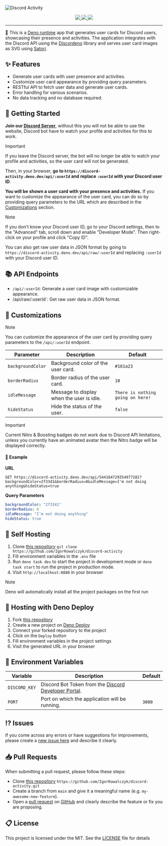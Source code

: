 ![Discord Activity](https://github.com/IgorKowalczyk/discord-activity/assets/49127376/6e6cbe6e-22f8-4190-aabf-e4e0f9c213be)

<div align="center">
 <a aria-label="Powered by" href="https://deno.com">
  <img src="https://img.shields.io/static/v1?label=Powered%20by&message=Deno&color=blue&logo=deno"/>
 </a>
 <a aria-label="Github License" href="https://github.com/igorkowalczyk/discord-activity/blob/main/license.md">
  <img src="https://img.shields.io/github/license/igorkowalczyk/discord-activity?color=blue&logo=github&label=License"/>
 </a>
 <a aria-label="Version" href="https://github.com/igorkowalczyk/discord-activity/releases">
  <img src="https://img.shields.io/github/v/release/igorkowalczyk/discord-activity?color=blue&logo=github&label=Version"/>
 </a>
</div>

---

🦕 This is a [Deno runtime](https://deno.com) app that generates user cards for Discord users, showcasing their presence and activities. The application integrates with the Discord API using the [Discordeno](https://deno.land/x/discordeno) library and serves user card images as SVG using [Satori](https://github.com/vercel/satori).

## ✨ Features

- Generate user cards with user presence and activities.
- Customize user card appearance by providing query parameters.
- RESTful API to fetch user data and generate user cards.
- Error handling for various scenarios.
- No data tracking and no database required.

## 🚀 Getting Started

**Join our [Discord Server](https://discord.gg/bVNNHuQ)**, without this you will not be able to use the website, Discord bot have to watch your profile and activities for this to work.

> [!IMPORTANT]
> If you leave the Discord server, the bot will no longer be able to watch your profile and activities, so the user card will not be generated.

Then, in your browser, **go to `https://discord-activity.deno.dev/api/:userId` and replace `:userId` with your Discord user ID**.

**You will be shown a user card with your presence and activities.** If you want to customize the appearance of the user card, you can do so by providing query parameters to the URL which are described in the [Customizations](#-customizations) section.

> [!NOTE]
> If you don't know your Discord user ID, go to your Discord settings, then to the "Advanced" tab, scroll down and enable "Developer Mode". Then right-click on your profile and click "Copy ID".
>
> You can also get raw user data in JSON format by going to `https://discord-activity.deno.dev/api/raw/:userId` and replacing `:userId` with your Discord user ID.

## 📚 API Endpoints

- `/api/:userId`: Generate a user card image with customizable appearance.
- /api/raw/:userId`: Get raw user data in JSON format.

## 🎨 Customizations

> [!NOTE]
> You can customize the appearance of the user card by providing query parameters to the `/api/:userId` endpoint.

| Parameter         | Description                               | Default                           |
| ----------------- | ----------------------------------------- | --------------------------------- |
| `backgroundColor` | Background color of the user card.        | `#161a23`                         |
| `borderRadius`    | Border radius of the user card.           | `10`                              |
| `idleMessage`     | Message to display when the user is idle. | `There is nothing going on here!` |
| `hideStatus`      | Hide the status of the user.              | `false`                           |

> [!IMPORTANT]
> Current Nitro & Boosting badges do not work due to Discord API limitations, unless you currently have an animated avatar then the Nitro badge will be displayed correctly.

#### 🚀 Example

**URL**

```http
GET https://discord-activity.deno.dev/api/544164729354977282?backgroundColor=2f3341&borderRadius=0&idleMessage=I'm not doing anything&hideStatus=true
```

**Query Parameters**

```yaml
backgroundColor: "2f3341"
borderRadius: 0
idleMessage: "I'm not doing anything"
hideStatus: true
```

## 🔩 Self Hosting

1. Clone [this repository](https://github.com/igorkowalczyk/discord-activity) `git clone https://github.com/IgorKowalczyk/discord-activity`
2. Fill environment variables in the `.env` file
3. Run `deno task dev` to start the project in development mode or `deno task start` to run the project in production mode.
4. Visit `http://localhost:8080` in your browser

> [!NOTE]
> Deno will automatically install all the project packages on the first run

## 🔩 Hosting with Deno Deploy

1. Fork [this repository](https://github.com/igorkowalczyk/discord-activity)
2. Create a new project on [Deno Deploy](https://deno.com/deploy)
3. Connect your forked repository to the project
4. Click on the `Deploy` button
5. Fill environment variables in the project settings
6. Visit the generated URL in your browser

## 📝 Environment Variables

| Variable      | Description                                                                                         | Default |
| ------------- | --------------------------------------------------------------------------------------------------- | ------- |
| `DISCORD_KEY` | Discord Bot Token from the [Discord Developer Portal](https://discord.com/developers/applications). |         |
| `PORT`        | Port on which the application will be running.                                                      | `3000`  |

## ⁉️ Issues

If you come across any errors or have suggestions for improvements, please create a [new issue here](https://github.com/igorkowalczyk/discord-activity/issues) and describe it clearly.

## 📥 Pull Requests

When submitting a pull request, please follow these steps:

- Clone [this repository](https://github.com/igorkowalczyk/discord-activity) `https://github.com/IgorKowalczyk/discord-activity.git`
- Create a branch from `main` and give it a meaningful name (e.g. `my-awesome-new-feature`).
- Open a [pull request](https://github.com/igorkowalczyk/discord-activity/pulls) on [GitHub](https://github.com/) and clearly describe the feature or fix you are proposing.

## 📋 License

This project is licensed under the MIT. See the [LICENSE](https://github.com/igorkowalczyk/discord-activity/blob/main/license.md) file for details
